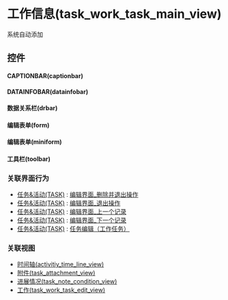 # 工作信息(task_work_task_main_view)  <!-- {docsify-ignore-all} -->


系统自动添加



## 控件
#### CAPTIONBAR(captionbar)
#### DATAINFOBAR(datainfobar)
#### 数据关系栏(drbar)
#### 编辑表单(form)
#### 编辑表单(miniform)
#### 工具栏(toolbar)


### 关联界面行为
  * [任务&活动(TASK)](module/crm/task) : [编辑界面_删除并退出操作](module/crm/task#界面行为)
  * [任务&活动(TASK)](module/crm/task) : [编辑界面_退出操作](module/crm/task#界面行为)
  * [任务&活动(TASK)](module/crm/task) : [编辑界面_上一个记录](module/crm/task#界面行为)
  * [任务&活动(TASK)](module/crm/task) : [编辑界面_下一个记录](module/crm/task#界面行为)
  * [任务&活动(TASK)](module/crm/task) : [任务编辑（工作任务）](module/crm/task#界面行为)

### 关联视图
  * [时间轴(activitiy_time_line_view)](app/view/activitiy_time_line_view)
  * [附件(task_attachment_view)](app/view/task_attachment_view)
  * [进展情况(task_note_condition_view)](app/view/task_note_condition_view)
  * [工作(task_work_task_edit_view)](app/view/task_work_task_edit_view)

<script>
 const { createApp } = Vue
  createApp({
    data() {
      return {

      }
    }
  }).use(ElementPlus).mount('#app')
</script>